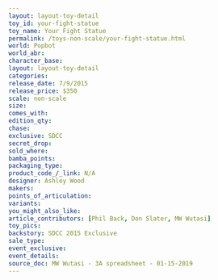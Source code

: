 ```yaml
---
layout: layout-toy-detail 
toy_id: your-fight-statue
toy_name: Your Fight Statue
permalink: /toys-non-scale/your-fight-statue.html
world: Popbot
world_abr: 
character_base: 
layout: layout-toy-detail
categories: 
release_date: 7/9/2015
release_price: $350 
scale: non-scale
size: 
comes_with: 
edition_qty: 
chase: 
exclusive: SDCC
secret_drop: 
sold_where: 
bamba_points: 
packaging_type: 
product_code_/_link: N/A
designer: Ashley Wood
makers: 
points_of_articulation: 
variants: 
you_might_also_like: 
article_contributors: [Phil Back, Don Slater, MW Wutasi]
toy_pics: 
backstory: SDCC 2015 Exclusive
sale_type: 
event_exclusive: 
event_details: 
source_doc: MW Wutasi - 3A spreadsheet - 01-15-2019
---
```

